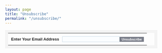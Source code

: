 ```yaml
---
layout: page
title: "Unsubscribe"
permalink: "/unsubscribe/"
---
```


<form action='https://crm.zoho.com/crm/Unsubscribe?encoding=UTF-8' method='POST'>   <input type='hidden' name='xnQsjsdp' value='bf3d5dc0759beee990245aafb57ccee2728a82cc439826848e6357fbaa3d08fa'/>  <input type='hidden' name='actionType' value='dW5zdWJzY3JpYmU='/>  <input type='hidden' name='returnURL' value='http://jaagastartup.in/unsubscribe/' /><table width='481' style='border:10px solid #f4f4f4;' cellpadding='0' cellspacing='0'><tr><td style='padding:10px 0px 10px 10px; font-family:Arial, Helvetica, sans-serif; font-size:13px;'><strong>Enter Your Email Address</strong> </td><td style='padding:10px 0px 10px 10px;'><input type='text' name='email' maxlength='120' style='width:190px;border:1px solid #c4d6e2; background-color:#fbfdff; font-family:Arial, Helvetica, sans-serif; font-size:13px;'/></td><td style='padding:10px 10px 10px 0px;'><input type='submit' style='background-color:#7a7e8a; color:#ffffff; font-weight:bold; font-family:Arial, Helvetica, sans-serif; font-size:11px; border:1px solid #616572;' value='Unsubscribe'/></td></tr></table> </form>